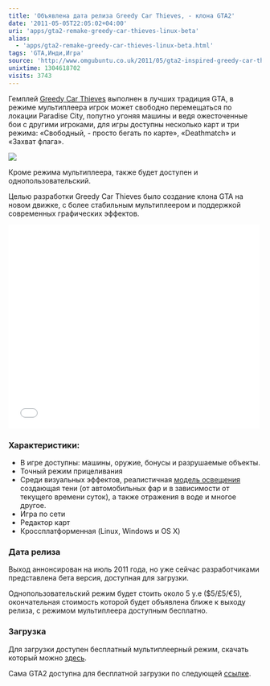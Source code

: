 ```yaml
---
title: 'Объявлена дата релиза Greedy Car Thieves, - клона GTA2'
date: '2011-05-05T22:05:02+04:00'
uri: 'apps/gta2-remake-greedy-car-thieves-linux-beta'
alias: 
  - 'apps/gta2-remake-greedy-car-thieves-linux-beta.html'
tags: 'GTA,Инди,Игра'
source: 'http://www.omgubuntu.co.uk/2011/05/gta2-inspired-greedy-car-thieves-gets-release-date-linux-beta/'
unixtime: 1304618702
visits: 3743
---
```

Гемплей [Greedy Car Thieves](http://drivinggamespro.com/featured/greedy-car-thieves-interview/) выполнен в лучших традиция GTA, в режиме мультиплеера игрок может свободно перемещаться по локации Paradise City, попутно угоняя машины и ведя ожесточенные бои с другими игроками, для игры доступны несколько карт и три режима: «Свободный, - просто бегать по карте», «Deathmatch» и «Захват флага».

[![](img/2011/05/05/22-00/gct1-5691120112-o.jpg)](img/2011/05/05/22-00/gct1-5691120112-o.jpg)

Кроме режима мультиплеера, также будет доступен и однопользовательский.

Целью разработки Greedy Car Thieves было создание клона GTA на новом движке, с более стабильным мультиплеером и поддержкой современных графических эффектов.

<iframe width="500" height="405" src="//www.youtube.com/embed/pxAMVhLNVX0" frameborder="0" allowfullscreen=""></iframe>

### Характеристики:

*   В игре доступны: машины, оружие, бонусы и разрушаемые объекты.
*   Точный режим прицеливания
*   Среди визуальных эффектов, реалистичная [модель освещения](http://ru.wikipedia.org/wiki/Ambient_occlusion) создающая тени (от автомобильных фар и в зависимости от текущего времени суток), а также отражения в воде и многое другое.
*   Игра по сети
*   Редактор карт
*   Кроссплатформенная (Linux, Windows и OS X)

### Дата релиза

Выход аннонсирован на июль 2011 года, но уже сейчас разработчиками представлена бета версия, доступная для загрузки.

Однопользовательский режим будет стоить около 5 у.е ($5/£5/€5), окончательная стоимость которой будет объявлена ближе к выходу релиза, с режимом мультиплеера доступным бесплатно.

### Загрузка

Для загрузки доступен бесплатный мультиплеерный режим, скачать который можно [здесь](http://gct-game.net/?page=download).

Сама GTA2 доступна для бесплатной загрузки по следующей [ссылке](http://www.rockstargames.com/classics/).

